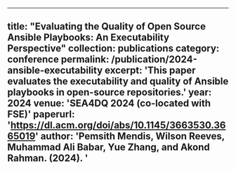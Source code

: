 
---
title: "Evaluating the Quality of Open Source Ansible Playbooks: An Executability Perspective"
collection: publications
category: conference
permalink: /publication/2024-ansible-executability
excerpt: 'This paper evaluates the executability and quality of Ansible playbooks in open-source repositories.'
year: 2024
venue: 'SEA4DQ 2024 (co-located with FSE)'
paperurl: 'https://dl.acm.org/doi/abs/10.1145/3663530.3665019'
author: 'Pemsith Mendis, Wilson Reeves, Muhammad Ali Babar, Yue Zhang, and Akond Rahman. (2024). '
---
